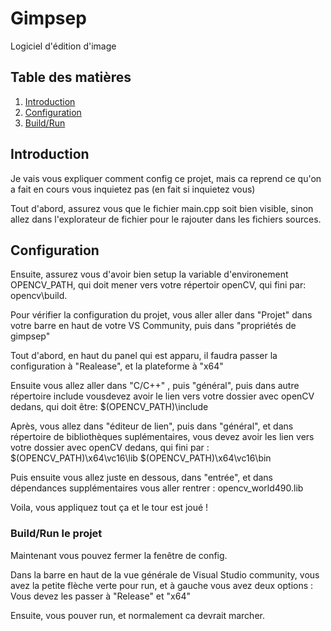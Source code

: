 # Gimpsep

Logiciel d'édition d'image

## Table des matières

1. [Introduction](#introduction)
2. [Configuration](#Configuration)
3. [Build/Run](#Build/Run)

## Introduction

Je vais vous expliquer comment config ce projet, mais ca reprend ce qu'on a fait en cours vous inquietez pas (en fait si inquietez vous)

Tout d'abord, assurez vous que le fichier main.cpp soit bien visible, sinon allez dans l'explorateur de fichier pour le rajouter dans les fichiers sources.

## Configuration


Ensuite, assurez vous d'avoir bien setup la variable d'environement OPENCV_PATH, qui doit mener vers votre répertoir openCV, qui fini par: 
opencv\build.


Pour vérifier la configuration du projet, vous aller aller dans "Projet" dans votre barre en haut de votre VS Community, puis dans "propriétés de gimpsep"

Tout d'abord, en haut du panel qui est apparu, il faudra passer la configuration à "Realease", et la plateforme à "x64"

Ensuite vous allez aller dans "C/C++" , puis "général", puis dans autre répertoire include vousdevez avoir le lien vers votre dossier avec openCV dedans, qui doit être:
$(OPENCV_PATH)\include


Après, vous allez dans "éditeur de lien", puis dans "général", et dans répertoire de bibliothèques suplémentaires, vous devez avoir les lien vers votre dossier avec openCV dedans, qui fini par :
$(OPENCV_PATH)\x64\vc16\lib
$(OPENCV_PATH)\x64\vc16\bin

Puis ensuite vous allez juste en dessous, dans "entrée", et dans dépendances supplémentaires vous aller rentrer :
opencv_world490.lib

Voila, vous appliquez tout ça et le tour est joué !

### Build/Run le projet

Maintenant vous pouvez fermer la fenêtre de config.

Dans la barre en haut de la vue générale de Visual Studio community, vous avez la petite flèche verte pour run, et à gauche vous avez deux options : Vous devez les passer à "Release" et "x64"

Ensuite, vous pouver run, et normalement ca devrait marcher.
